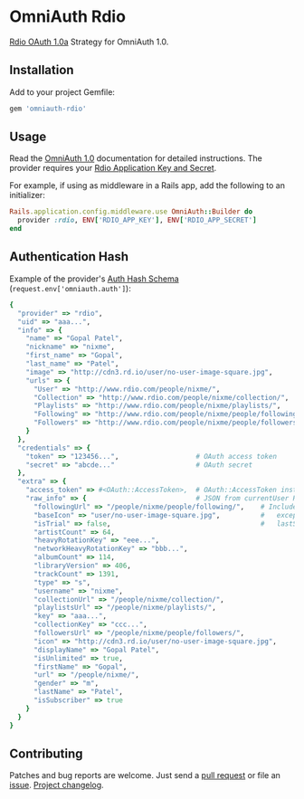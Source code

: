 OmniAuth Rdio
=============

[Rdio OAuth 1.0a][rdio-oauth] Strategy for OmniAuth 1.0.

## Installation

Add to your project Gemfile:

```ruby
gem 'omniauth-rdio'
```

## Usage

Read the [OmniAuth 1.0][omniauth] documentation for detailed instructions. The
provider requires your [Rdio Application Key and Secret][rdio-register].

For example, if using as middleware in a Rails app, add the following to an
initializer:

```ruby
Rails.application.config.middleware.use OmniAuth::Builder do
  provider :rdio, ENV['RDIO_APP_KEY'], ENV['RDIO_APP_SECRET']
end
```

## Authentication Hash

Example of the provider's [Auth Hash Schema][hash-schema]
(`request.env['omniauth.auth']`):

```ruby
{
  "provider" => "rdio",
  "uid" => "aaa...",
  "info" => {
    "name" => "Gopal Patel",
    "nickname" => "nixme",
    "first_name" => "Gopal",
    "last_name" => "Patel",
    "image" => "http://cdn3.rd.io/user/no-user-image-square.jpg",
    "urls" => {
      "User" => "http://www.rdio.com/people/nixme/",
      "Collection" => "http://www.rdio.com/people/nixme/collection/",
      "Playlists" => "http://www.rdio.com/people/nixme/playlists/",
      "Following" => "http://www.rdio.com/people/nixme/people/following/",
      "Followers" => "http://www.rdio.com/people/nixme/people/followers/"
    }
  },
  "credentials" => {
    "token" => "123456...",                   # OAuth access token
    "secret" => "abcde..."                    # OAuth secret
  },
  "extra" => {
    "access_token" => #<OAuth::AccessToken>,  # OAuth::AccessToken instance for further requests
    "raw_info" => {                           # JSON from currentUser Rdio Web Service call
      "followingUrl" => "/people/nixme/people/following/",    # Includes all optional User fields
      "baseIcon" => "user/no-user-image-square.jpg",          #   except lastSongPlayed and
      "isTrial" => false,                                     #   lastSongPlayTime
      "artistCount" => 64,
      "heavyRotationKey" => "eee...",
      "networkHeavyRotationKey" => "bbb...",
      "albumCount" => 114,
      "libraryVersion" => 406,
      "trackCount" => 1391,
      "type" => "s",
      "username" => "nixme",
      "collectionUrl" => "/people/nixme/collection/",
      "playlistsUrl" => "/people/nixme/playlists/",
      "key" => "aaa...",
      "collectionKey" => "ccc...",
      "followersUrl" => "/people/nixme/people/followers/",
      "icon" => "http://cdn3.rd.io/user/no-user-image-square.jpg",
      "displayName" => "Gopal Patel",
      "isUnlimited" => true,
      "firstName" => "Gopal",
      "url" => "/people/nixme/",
      "gender" => "m",
      "lastName" => "Patel",
      "isSubscriber" => true
    }
  }
}
```

## Contributing

Patches and bug reports are welcome. Just send a [pull request][pullrequests] or
file an [issue][issues]. [Project changelog][changelog].


[rdio-oauth]:    http://developer.rdio.com/docs/read/rest/oauth
[omniauth]:      https://github.com/intridea/omniauth
[rdio-register]: http://developer.rdio.com/apps/register
[hash-schema]:   https://github.com/intridea/omniauth/wiki/Auth-Hash-Schema
[pullrequests]:  https://github.com/nixme/omniauth-rdio/pulls
[issues]:        https://github.com/nixme/omniauth-rdio/issues
[changelog]:     https://github.com/nixme/omniauth-rdio/blob/master/CHANGELOG.md
